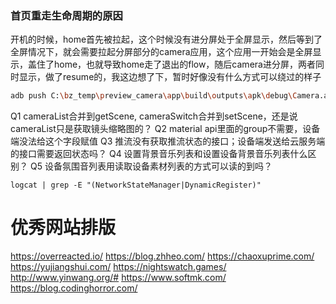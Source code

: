 ### 首页重走生命周期的原因
开机的时候，home首先被拉起，这个时候没有进分屏处于全屏显示，然后等到了全屏情况下，就会需要拉起分屏部分的camera应用，这个应用一开始会是全屏显示，盖住了home，也就导致home走了退出的flow，随后camera进分屏，两者同时显示，做了resume的，我这边想了下，暂时好像没有什么方式可以绕过的样子

```bash
adb push C:\bz_temp\preview_camera\app\build\outputs\apk\debug\Camera.apk /system/priv-app/Camera/
```

Q1 cameraList合并到getScene, cameraSwitch合并到setScene，还是说cameraList只是获取镜头缩略图的？
Q2 material api里面的group不需要，设备端没法给这个字段赋值
Q3 推流没有获取推流状态的接口；设备端发送给云服务端的接口需要返回状态吗？
Q4 设置背景音乐列表和设置设备背景音乐列表什么区别？
Q5 设备氛围音列表用读取设备素材列表的方式可以读的到吗？

```
logcat | grep -E "(NetworkStateManager|DynamicRegister)"
```

# 优秀网站排版
https://overreacted.io/
https://blog.zhheo.com/
https://chaoxuprime.com/
https://yujiangshui.com/
https://nightswatch.games/
http://www.yinwang.org/#
https://www.softmk.com/
https://blog.codinghorror.com/